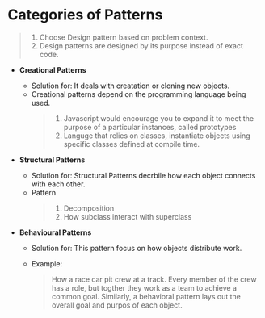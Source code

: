 
# Categories of Patterns


>1. Choose Design pattern based on problem context.
>2. Design patterns are designed by its purpose instead of exact code.

- **Creational Patterns**

  - Solution for: It deals with creatation or cloning new objects.
  - Creational patterns depend on the programming language being used.
    >1. Javascript would encourage you to expand it to meet the purpose of a particular instances, called prototypes
    >2. Languge that relies on classes, instantiate objects using specific classes defined at compile time.


- **Structural Patterns**
  - Solution for:  Structural Patterns decrbile how each object connects with each other.
  - Pattern
    >1. Decomposition
    >2. How subclass interact with superclass

- **Behavioural Patterns**

  - Solution for: This pattern focus on how objects distribute work.

  - Example:
    > How a race car pit crew at a track. Every member of the crew has a role, but togther they work as a team to achieve  a common goal. Similarly, a behavioral pattern lays out the overall goal and purpos of each object.
